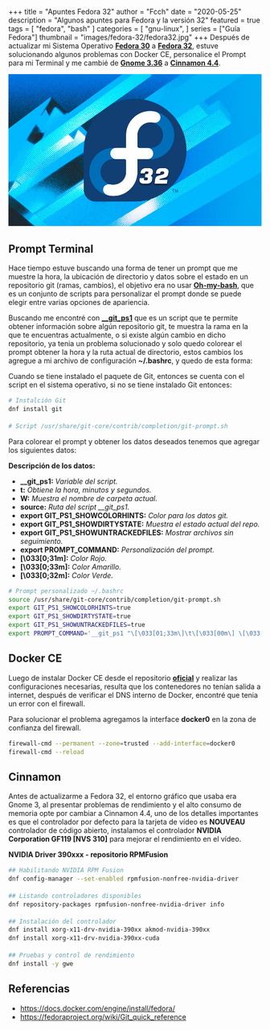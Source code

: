 +++
title = "Apuntes Fedora 32"
author = "Fcch"
date = "2020-05-25"
description = "Algunos apuntes para Fedora y la versión 32"
featured = true
tags = [
    "fedora",
    "bash"
]
categories = [
    "gnu-linux",
]
series = ["Guía Fedora"]
thumbnail = "images/fedora-32/fedora32.jpg"
+++
Después de actualizar mi Sistema Operativo [**Fedora 30**](https://getfedora.org/es/) a [**Fedora 32**](https://getfedora.org/es/), estuve solucionando algunos problemas con Docker CE, personalice el Prompt para mi Terminal y me cambié de [**Gnome 3.36**](https://www.gnome.org/) a [**Cinnamon 4.4**](https://es.wikipedia.org/wiki/Cinnamon).

<!--more-->

![](/images/fedora-32/fedora32.jpg)

## Prompt Terminal

Hace tiempo estuve buscando una forma de tener un prompt que me muestre la hora, la ubicación de directorio y datos sobre el estado en un repositorio git (ramas, cambios), el objetivo era no usar [**Oh-my-bash**](https://github.com/ohmybash/oh-my-bash), que es un conjunto de scripts para personalizar el prompt donde se puede elegir entre varias opciones de apariencia.

Buscando me encontré con [**__git_ps1**](https://fedoraproject.org/wiki/Git_quick_reference) que es un script que te permite obtener información sobre algún repositorio git, te muestra la rama en la que te encuentras actualmente, o si existe algún cambio en dicho repositorio, ya tenia un problema solucionado y solo quedo colorear el prompt obtener la hora y la ruta actual de directorio, estos cambios los agregue a mi archivo de configuración **~/.bashrc**, y quedo de esta forma: 

Cuando se tiene instalado el paquete de Git, entonces se cuenta con el script en el sistema operativo, si no se tiene instalado Git entonces: 

```bash
# Instalción Git
dnf install git

# Script /usr/share/git-core/contrib/completion/git-prompt.sh  
```

Para colorear el prompt y obtener los datos deseados tenemos que agregar los siguientes datos:

**Descripción de los datos:**

- **__git_ps1:** *Variable del script.*
- **t:** *Obtiene la hora, minutos y segundos.*
- **W:** *Muestra el nombre de carpeta actual.*
- **source:** *Ruta del script __git_ps1.*
- **export GIT_PS1_SHOWCOLORHINTS:** *Color para los datos git.*
- **export GIT_PS1_SHOWDIRTYSTATE:** *Muestra el estado actual del repo.*
- **export GIT_PS1_SHOWUNTRACKEDFILES:** *Mostrar archivos sin seguimiento.*
- **export PROMPT_COMMAND:** *Personalización del prompt.*
- **\[\033[0;31m\]:** *Color Rojo.*
- **\[\033[0;33m\]:** *Color Amarillo.*
- **\[\033[0;32m\]:** *Color Verde.*

```bash
# Prompt personalizado ~/.bashrc
source /usr/share/git-core/contrib/completion/git-prompt.sh
export GIT_PS1_SHOWCOLORHINTS=true
export GIT_PS1_SHOWDIRTYSTATE=true
export GIT_PS1_SHOWUNTRACKEDFILES=true
export PROMPT_COMMAND='__git_ps1 "\[\033[01;33m\]\t\[\033[00m\] \[\033[01;31m\][\W]\[\033[00m\]" " \\\$ "'
```

## Docker CE

Luego de instalar Docker CE desde el repositorio [**oficial**](https://docs.docker.com/engine/install/fedora/) y realizar las configuraciones necesarias, resulta que los contenedores no tenían salida a internet, después de verificar el DNS interno de Docker, encontré que tenia un error con el firewall.

Para solucionar el problema agregamos la interface **docker0** en la zona de confianza del firewall.

```bash
firewall-cmd --permanent --zone=trusted --add-interface=docker0
firewall-cmd --reload
```

## Cinnamon 

Antes de actualizarme a Fedora 32, el entorno gráfico que usaba era Gnome 3, al presentar problemas de rendimiento y el alto consumo de memoria opte por cambiar a Cinnamon 4.4, uno de los detalles importantes es que el controlador por defecto para la tarjeta de vídeo es **NOUVEAU** controlador de código abierto, instalamos el controlador **NVIDIA Corporation GF119 [NVS 310]** para mejorar el rendimiento en el vídeo.

**NVIDIA Driver 390xxx - repositorio RPMFusion**

```bash
## Habilitando NVIDIA RPM Fusion
dnf config-manager --set-enabled rpmfusion-nonfree-nvidia-driver

## Listando controladores disponibles
dnf repository-packages rpmfusion-nonfree-nvidia-driver info

## Instalación del controlador
dnf install xorg-x11-drv-nvidia-390xx akmod-nvidia-390xx
dnf install xorg-x11-drv-nvidia-390xx-cuda

## Pruebas y control de rendimiento
dnf install -y gwe
```

## Referencias

- https://docs.docker.com/engine/install/fedora/
- https://fedoraproject.org/wiki/Git_quick_reference